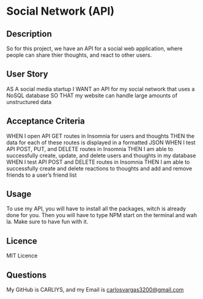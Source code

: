 # Social Network (API)

 ## Description
 So for this project, we have an API for a social web application, where people can share thier thoughts, and react to other users.

 ## User Story
 AS A social media startup
 I WANT an API for my social network that uses a NoSQL database
 SO THAT my website can handle large amounts of unstructured data

 ## Acceptance Criteria
 WHEN I open API GET routes in Insomnia for users and thoughts
 THEN the data for each of these routes is displayed in a formatted JSON
 WHEN I test API POST, PUT, and DELETE routes in Insomnia
 THEN I am able to successfully create, update, and delete users and thoughts in my database
 WHEN I test API POST and DELETE routes in Insomnia
 THEN I am able to successfully create and delete reactions to thoughts and add and remove friends to a user’s friend list

 ## Usage 
 To use my API, you will have to install all the packages, witch is already done for you. Then you will have to type NPM start on the terminal and wah la. Make sure to have fun with it.

 ## Licence
 MIT Licence

 ## Questions
 My GitHub is CARLIYS, and my Email is carlosvargas3200@gmail.com